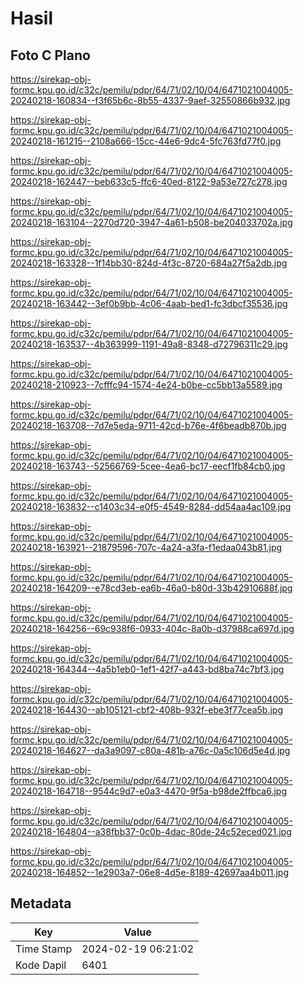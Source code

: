 # Hasil

## Foto C Plano

https://sirekap-obj-formc.kpu.go.id/c32c/pemilu/pdpr/64/71/02/10/04/6471021004005-20240218-160834--f3f65b6c-8b55-4337-9aef-32550866b932.jpg

https://sirekap-obj-formc.kpu.go.id/c32c/pemilu/pdpr/64/71/02/10/04/6471021004005-20240218-161215--2108a666-15cc-44e6-9dc4-5fc763fd77f0.jpg

https://sirekap-obj-formc.kpu.go.id/c32c/pemilu/pdpr/64/71/02/10/04/6471021004005-20240218-162447--beb633c5-ffc6-40ed-8122-9a53e727c278.jpg

https://sirekap-obj-formc.kpu.go.id/c32c/pemilu/pdpr/64/71/02/10/04/6471021004005-20240218-163104--2270d720-3947-4a61-b508-be204033702a.jpg

https://sirekap-obj-formc.kpu.go.id/c32c/pemilu/pdpr/64/71/02/10/04/6471021004005-20240218-163328--1f14bb30-824d-4f3c-8720-684a27f5a2db.jpg

https://sirekap-obj-formc.kpu.go.id/c32c/pemilu/pdpr/64/71/02/10/04/6471021004005-20240218-163442--3ef0b9bb-4c06-4aab-bed1-fc3dbcf35536.jpg

https://sirekap-obj-formc.kpu.go.id/c32c/pemilu/pdpr/64/71/02/10/04/6471021004005-20240218-163537--4b363999-1191-49a8-8348-d72796311c29.jpg

https://sirekap-obj-formc.kpu.go.id/c32c/pemilu/pdpr/64/71/02/10/04/6471021004005-20240218-210923--7cfffc94-1574-4e24-b0be-cc5bb13a5589.jpg

https://sirekap-obj-formc.kpu.go.id/c32c/pemilu/pdpr/64/71/02/10/04/6471021004005-20240218-163708--7d7e5eda-9711-42cd-b76e-4f6beadb870b.jpg

https://sirekap-obj-formc.kpu.go.id/c32c/pemilu/pdpr/64/71/02/10/04/6471021004005-20240218-163743--52566769-5cee-4ea6-bc17-eecf1fb84cb0.jpg

https://sirekap-obj-formc.kpu.go.id/c32c/pemilu/pdpr/64/71/02/10/04/6471021004005-20240218-163832--c1403c34-e0f5-4549-8284-dd54aa4ac109.jpg

https://sirekap-obj-formc.kpu.go.id/c32c/pemilu/pdpr/64/71/02/10/04/6471021004005-20240218-163921--21879596-707c-4a24-a3fa-f1edaa043b81.jpg

https://sirekap-obj-formc.kpu.go.id/c32c/pemilu/pdpr/64/71/02/10/04/6471021004005-20240218-164209--e78cd3eb-ea6b-46a0-b80d-33b42910688f.jpg

https://sirekap-obj-formc.kpu.go.id/c32c/pemilu/pdpr/64/71/02/10/04/6471021004005-20240218-164256--69c938f6-0933-404c-8a0b-d37988ca697d.jpg

https://sirekap-obj-formc.kpu.go.id/c32c/pemilu/pdpr/64/71/02/10/04/6471021004005-20240218-164344--4a5b1eb0-1ef1-42f7-a443-bd8ba74c7bf3.jpg

https://sirekap-obj-formc.kpu.go.id/c32c/pemilu/pdpr/64/71/02/10/04/6471021004005-20240218-164430--ab105121-cbf2-408b-932f-ebe3f77cea5b.jpg

https://sirekap-obj-formc.kpu.go.id/c32c/pemilu/pdpr/64/71/02/10/04/6471021004005-20240218-164627--da3a9097-c80a-481b-a76c-0a5c106d5e4d.jpg

https://sirekap-obj-formc.kpu.go.id/c32c/pemilu/pdpr/64/71/02/10/04/6471021004005-20240218-164718--9544c9d7-e0a3-4470-9f5a-b98de2ffbca6.jpg

https://sirekap-obj-formc.kpu.go.id/c32c/pemilu/pdpr/64/71/02/10/04/6471021004005-20240218-164804--a38fbb37-0c0b-4dac-80de-24c52eced021.jpg

https://sirekap-obj-formc.kpu.go.id/c32c/pemilu/pdpr/64/71/02/10/04/6471021004005-20240218-164852--1e2903a7-06e8-4d5e-8189-42697aa4b011.jpg


## Metadata

| Key        | Value               |
| ---------- | ------------------- |
| Time Stamp | 2024-02-19 06:21:02 |
| Kode Dapil | 6401                |



